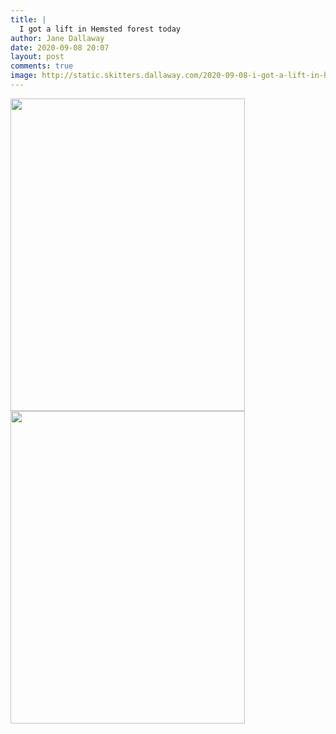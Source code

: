 ```yaml
---
title: |
  I got a lift in Hemsted forest today
author: Jane Dallaway
date: 2020-09-08 20:07
layout: post
comments: true
image: http://static.skitters.dallaway.com/2020-09-08-i-got-a-lift-in-hemsted-forest-today-thumb-1-IMG-3666.JPG
---
```


<div>
        <a href="http://static.skitters.dallaway.com/2020-09-08-i-got-a-lift-in-hemsted-forest-today-fullsize-1-IMG-3666.JPG">
          <img src="http://static.skitters.dallaway.com/2020-09-08-i-got-a-lift-in-hemsted-forest-today-thumb-1-IMG-3666.JPG" width="375" height="500"/>
        </a>
      </div><div>
        <a href="http://static.skitters.dallaway.com/2020-09-08-i-got-a-lift-in-hemsted-forest-today-fullsize-2-IMG-3669.JPG">
          <img src="http://static.skitters.dallaway.com/2020-09-08-i-got-a-lift-in-hemsted-forest-today-thumb-2-IMG-3669.JPG" width="375" height="500"/>
        </a>
      </div>


  
      